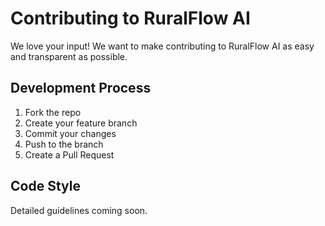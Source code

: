 # Contributing to RuralFlow AI

We love your input! We want to make contributing to RuralFlow AI as easy and transparent as possible.

## Development Process

1. Fork the repo
2. Create your feature branch
3. Commit your changes
4. Push to the branch
5. Create a Pull Request

## Code Style

Detailed guidelines coming soon.